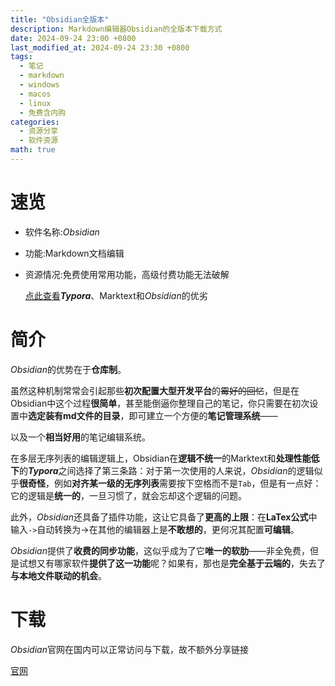 ```yaml
---
title: "Obsidian全版本"
description: Markdown编辑器Obsidian的全版本下载方式
date: 2024-09-24 23:00 +0800
last_modified_at: 2024-09-24 23:30 +0800
tags:
  - 笔记
  - markdown
  - windows
  - macos
  - linux
  - 免费含内购
categories:
  - 资源分享
  - 软件资源
math: true
---
```


# 速览
- 软件名称:*Obsidian*
- 功能:Markdown文档编辑
- 资源情况:免费使用常用功能，高级付费功能无法破解

  [点此查看](https://sunjhbill.github.io/daily-report-20240923/#3)***Typora***、Marktext和*Obsidian*的优劣

# 简介

*Obsidian*的优势在于**仓库制**。

虽然这种机制常常会引起那些**初次配置大型开发平台**的~~霉好的回忆~~，但是在Obsidian中这个过程**很简单**，甚至能倒逼你整理自己的笔记，你只需要在初次设置中**选定装有md文件的目录**，即可建立一个方便的**笔记管理系统**——

以及一个**相当好用**的笔记编辑系统。

在多层无序列表的编辑逻辑上，Obsidian在**逻辑不统一**的Marktext和**处理性能低下**的***Typora***之间选择了第三条路：对于第一次使用的人来说，*Obsidian*的逻辑似乎**很奇怪**，例如**对齐某一级的无序列表**需要按下空格而不是`Tab`，但是有一点好：它的逻辑是**统一的**，一旦习惯了，就会忘却这个逻辑的问题。

此外，*Obsidian*还具备了插件功能，这让它具备了**更高的上限**：在**LaTex公式**中输入`->`自动转换为$\to$在其他的编辑器上是**不敢想的**，更何况其配置**可编辑**。

*Obsidian*提供了**收费的同步功能**，这似乎成为了它**唯一的软肋**——非全免费，但是试想又有哪家软件**提供了这一功能**呢？如果有，那也是**完全基于云端的**，失去了**与本地文件联动的机会**。

# 下载

*Obsidian*官网在国内可以正常访问与下载，故不额外分享链接

[官网](https://obsidian.md/download)
